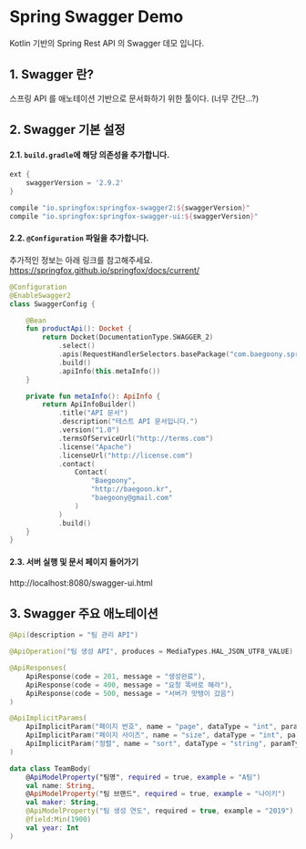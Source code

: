 # Spring Swagger Demo

Kotlin 기반의 Spring Rest API 의 Swagger 데모 입니다.


## 1. Swagger 란?

스프링 API 를 애노테이션 기반으로 문서화하기 위한 툴이다. (너무 간단...?)


## 2. Swagger 기본 설정

#### 2.1. `build.gradle`에 해당 의존성을 추가합니다.

```groovy
ext {
    swaggerVersion = '2.9.2'
}

compile "io.springfox:springfox-swagger2:${swaggerVersion}"
compile "io.springfox:springfox-swagger-ui:${swaggerVersion}"
```

#### 2.2. `@Configuration` 파일을 추가합니다.

추가적인 정보는 아래 링크를 참고해주세요.
https://springfox.github.io/springfox/docs/current/

```kotlin
@Configuration
@EnableSwagger2
class SwaggerConfig {

    @Bean
    fun productApi(): Docket {
        return Docket(DocumentationType.SWAGGER_2)
            .select()
            .apis(RequestHandlerSelectors.basePackage("com.baegoony.springswaggerdemo"))
            .build()
            .apiInfo(this.metaInfo())
    }

    private fun metaInfo(): ApiInfo {
        return ApiInfoBuilder()
            .title("API 문서")
            .description("테스트 API 문서입니다.")
            .version("1.0")
            .termsOfServiceUrl("http://terms.com")
            .license("Apache")
            .licenseUrl("http://license.com")
            .contact(
                Contact(
                    "Baegoony",
                    "http://baegoon.kr",
                    "baegoony@gmail.com"
                )
            )
            .build()
    }
}
``` 


#### 2.3. 서버 실행 및 문서 페이지 들어가기

http://localhost:8080/swagger-ui.html


## 3. Swagger 주요 애노테이션

```kotlin
@Api(description = "팀 관리 API")
```

```kotlin
@ApiOperation("팀 생성 API", produces = MediaTypes.HAL_JSON_UTF8_VALUE)
```

```kotlin
@ApiResponses(
    ApiResponse(code = 201, message = "생성완료"),
    ApiResponse(code = 400, message = "요청 똑바로 해라"),
    ApiResponse(code = 500, message = "서버가 맛탱이 갔음")
)
```

```kotlin
@ApiImplicitParams(
    ApiImplicitParam("페이지 번호", name = "page", dataType = "int", paramType = "query", defaultValue = "0"),
    ApiImplicitParam("페이지 사이즈", name = "size", dataType = "int", paramType = "query", defaultValue = "20"),
    ApiImplicitParam("정렬", name = "sort", dataType = "string", paramType = "query")
)
```

```kotlin
data class TeamBody(
    @ApiModelProperty("팀명", required = true, example = "A팀")
    val name: String,
    @ApiModelProperty("팀 브랜드", required = true, example = "나이키")
    val maker: String,
    @ApiModelProperty("팀 생성 연도", required = true, example = "2019")
    @field:Min(1900)
    val year: Int
)
```
